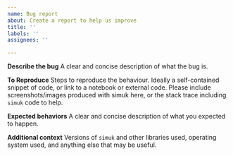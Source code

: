 ```yaml
---
name: Bug report
about: Create a report to help us improve
title: ''
labels: ''
assignees: ''

---
```


**Describe the bug**
A clear and concise description of what the bug is.

**To Reproduce**
Steps to reproduce the behaviour. Ideally a self-contained snippet of code, or link to a notebook or external code. Please include screenshots/images produced with simuk here, or the stack trace including `simuk` code to help.

**Expected behaviors**
A clear and concise description of what you expected to happen.

**Additional context**
Versions of `simuk` and other libraries used, operating system used, and anything else that may be useful.
